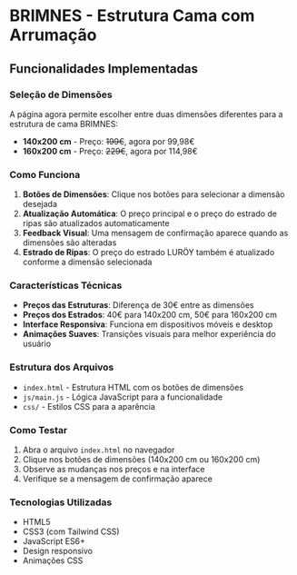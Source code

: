 # BRIMNES - Estrutura Cama com Arrumação

## Funcionalidades Implementadas

### Seleção de Dimensões
A página agora permite escolher entre duas dimensões diferentes para a estrutura de cama BRIMNES:

- **140x200 cm** - Preço: ~~199€~~, agora por 99,98€
- **160x200 cm** - Preço: ~~229€~~, agora por 114,98€

### Como Funciona
1. **Botões de Dimensões**: Clique nos botões para selecionar a dimensão desejada
2. **Atualização Automática**: O preço principal e o preço do estrado de ripas são atualizados automaticamente
3. **Feedback Visual**: Uma mensagem de confirmação aparece quando as dimensões são alteradas
4. **Estrado de Ripas**: O preço do estrado LURÖY também é atualizado conforme a dimensão selecionada

### Características Técnicas
- **Preços das Estruturas**: Diferença de 30€ entre as dimensões
- **Preços dos Estrados**: 40€ para 140x200 cm, 50€ para 160x200 cm
- **Interface Responsiva**: Funciona em dispositivos móveis e desktop
- **Animações Suaves**: Transições visuais para melhor experiência do usuário

### Estrutura dos Arquivos
- `index.html` - Estrutura HTML com os botões de dimensões
- `js/main.js` - Lógica JavaScript para a funcionalidade
- `css/` - Estilos CSS para a aparência

### Como Testar
1. Abra o arquivo `index.html` no navegador
2. Clique nos botões de dimensões (140x200 cm ou 160x200 cm)
3. Observe as mudanças nos preços e na interface
4. Verifique se a mensagem de confirmação aparece

### Tecnologias Utilizadas
- HTML5
- CSS3 (com Tailwind CSS)
- JavaScript ES6+
- Design responsivo
- Animações CSS
